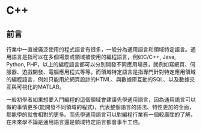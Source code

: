 # C++
## 前言
行業中一直被廣泛使用的程式語言有很多，一般分為通用語言和領域特定語言。通用語言是指可以在多個場景或領域被使用的編程語言，例如C/C++, Java, Python, PHP，以上的編程語言都可以分別開發不同應用場景，就例如寫網頁、伺服器、遊戲開發、電腦應用程式等等。而領域特定語言是指專門針對特定應用領域的編程語言，例如只能用於網頁設計的HTML、與數據庫互動的SQL、以及數據交互與可視化的MATLAB。

一般初學者如果想要入門編程的這個領域會建議先學通用語言，因為通用語言可以做的事情更多(能開發不同領域的程式)，代表整個語言的語法、特性更加的全面，那能學的就會相對的更多。而先學通用語言可以對編程行業有一個較廣闊的了解，在未來學不論是通用語言還是領域特定語言都會事半工倍。

<!-- ## 為什麼學C++？ -->
